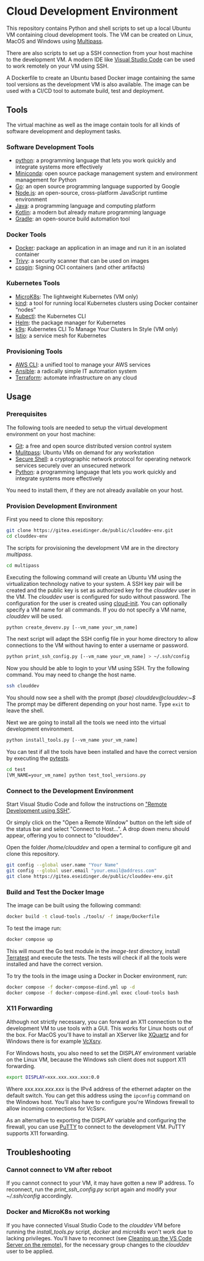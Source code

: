 # Cloud Development Environment

This repository contains Python and shell scripts to set up a local Ubuntu VM containing cloud development tools.
The VM can be created on Linux, MacOS and Windows using [Multipass](https://multipass.run/).

There are also scripts to set up a SSH connection from your host machine to the development VM.
A modern IDE like [Visual Studio Code](https://code.visualstudio.com/) can be used to work remotely on your VM using SSH.

A Dockerfile to create an Ubuntu based Docker image containing the same tool versions as the development VM is also available.
The image can be used with a CI/CD tool to automate build, test and deployment.

## Tools

The virtual machine as well as the image contain tools for all kinds of software development and deployment tasks.

### Software Development Tools

* [python](https://www.python.org/): a programming language that lets you work quickly and integrate systems more effectively
* [Miniconda](https://docs.conda.io/en/latest/miniconda.html): open source package management system and environment management for Python
* [Go](https://go.dev/): an open source programming language supported by Google
* [Node.js](https://nodejs.org/): an open-source, cross-platform JavaScript runtime environment
* [Java](https://www.java.com/): a programming language and computing platform
* [Kotlin](https://kotlinlang.org/): a modern but already mature programming language
* [Gradle](https://gradle.org/): an open-source build automation tool

### Docker Tools

* [Docker](https://www.docker.com/): package an application in an image and run it in an isolated container
* [Trivy](https://github.com/aquasecurity/trivy): a security scanner that can be used on images
* [cosgin](https://github.com/sigstore/cosign): Signing OCI containers (and other artifacts)

### Kubernetes Tools

* [MicroK8s](https://microk8s.io/): The lightweight Kubernetes (VM only)
* [kind](https://kind.sigs.k8s.io/): a tool for running local Kubernetes clusters using Docker container “nodes”
* [Kubectl](https://kubernetes.io/docs/reference/kubectl/): the Kubernetes CLI
* [Helm](https://helm.sh/): the package manager for Kubernetes
* [k9s](https://k9scli.io/): Kubernetes CLI To Manage Your Clusters In Style (VM only)
* [Istio](https://istio.io/): a service mesh for Kubernetes

### Provisioning Tools

* [AWS CLI](https://aws.amazon.com/de/cli/): a unified tool to manage your AWS services
* [Ansible](https://docs.ansible.com/ansible/latest/index.html): a radically simple IT automation system
* [Terraform](https://www.terraform.io/): automate infrastructure on any cloud

## Usage

### Prerequisites

The following tools are needed to setup the virtual development environment on your host machine:

* [Git](https://git-scm.com/): a free and open source distributed version control system
* [Mulitpass](https://multipass.run/): Ubuntu VMs on demand for any workstation
* [Secure Shell](https://en.wikipedia.org/wiki/Secure_Shell): a cryptographic network protocol for operating network services securely over an unsecured network
* [Python](https://www.python.org/): a programming language that lets you work quickly and integrate systems more effectively

You need to install them, if they are not already available on your host.

### Provision Development Environment

First you need to clone this repository:

```bash
git clone https://gitea.eseidinger.de/public/clouddev-env.git
cd clouddev-env
```

The scripts for provisioning the development VM are in the directory *multipass*.

```bash
cd multipass
```

Executing the following command will create an Ubuntu VM using the virtualization technology native to your system.
A SSH key pair will be created and the public key is set as authorized key for the *clouddev* user in the VM.
The *clouddev* user is configured for sudo without password. The configuration for the user is created using
[cloud-init](https://cloudinit.readthedocs.io/en/latest/).
You can optionally specify a VM name for all commands. If you do not specify a VM name, *clouddev* will be used.

```bash
python create_devenv.py [--vm_name your_vm_name]
```

The next script will adapt the SSH config file in your home directory to allow connections to the VM without having
to enter a username or password.

```bash
python print_ssh_config.py [--vm_name your_vm_name] > ~/.ssh/config
```

Now you should be able to login to your VM using SSH. Try the following command.
You may need to change the host name.

```bash
ssh clouddev
```

You should now see a shell with the prompt *(base) clouddev@clouddev:~$*
The prompt may be different depending on your host name. Type `exit` to leave the shell.

Next we are going to install all the tools we need into the virtual development environment.

```bash
python install_tools.py [--vm_name your_vm_name]
```

You can test if all the tools have been installed and have the correct version by executing the
[pytests](https://docs.pytest.org/).

```bash
cd test
[VM_NAME=your_vm_name] python test_tool_versions.py
```

### Connect to the Development Environment

Start Visual Studio Code and follow the instructions on ["Remote Development using SSH"](https://code.visualstudio.com/docs/remote/ssh).

Or simply click on the "Open a Remote Window" button on the left side of the status bar and select "Connect to Host...".
A drop down menu should appear, offering you to connect to "clouddev".

Open the folder */home/clouddev* and open a terminal to configure git and clone this repository.

```bash
git config --global user.name "Your Name"
git config --global user.email "your.email@address.com"
git clone https://gitea.eseidinger.de/public/clouddev-env.git
```

### Build and Test the Docker Image

The image can be built using the following command:

```bash
docker build -t cloud-tools ./tools/ -f image/Dockerfile
```

To test the image run:

```bash
docker compose up
```

This will mount the Go test module in the *image-test* directory, install [Terratest](https://terratest.gruntwork.io/) and execute the tests.
The tests will check if all the tools were installed and have the correct version.

To try the tools in the image using a Docker in Docker environment, run:

```bash
docker compose -f docker-compose-dind.yml up -d
docker compose -f docker-compose-dind.yml exec cloud-tools bash
```

### X11 Forwarding

Although not strictly necessary, you can forward an X11 connection to the development VM to use tools with a GUI.
This works for Linux hosts out of the box.
For MacOS you'll have to install an XServer like [XQuartz](https://www.xquartz.org/)
and for Windows there is for example [VcXsrv](https://sourceforge.net/projects/vcxsrv/).

For Windows hosts, you also need to set the DISPLAY environment variable on the Linux VM, because the Windows ssh client does not support X11 forwarding.

```bash
export DISPLAY=xxx.xxx.xxx.xxx:0.0
```

Where *xxx.xxx.xxx.xxx* is the IPv4 address of the ethernet adapter on the default switch.
You can get this address using the `ipconfig` command on the Windows host.
You'll also have to configure you're Windows firewall to allow incoming connections for VcSsrv.

As an alternative to exporting the DISPLAY variable and configuring the firewall, you can use [PuTTY](https://www.chiark.greenend.org.uk/~sgtatham/putty/) to connect to the development VM.
PuTTY supports X11 forwarding.

## Troubleshooting

### Cannot connect to VM after reboot

If you cannot connect to your VM, it may have gotten a new IP address. To reconnect, run the *print_ssh_config.py* script again and modify your *~/.ssh/config* accordingly.

### Docker and MicroK8s not working

If you have connected Visual Studio Code to the *clouddev* VM before running the *install_tools.py* script, *docker* and *microk8s* won't work due to lacking privileges.
You'll have to reconnect (see [Cleaning up the VS Code Server on the remote](https://code.visualstudio.com/docs/remote/troubleshooting#_cleaning-up-the-vs-code-server-on-the-remote)), for the necessary group changes to the *clouddev* user to be applied.
